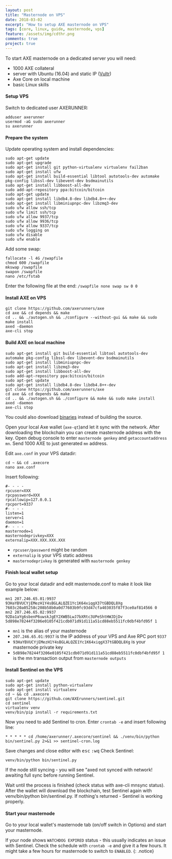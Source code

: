 ```yaml
---
layout: post
title: "Masternode on VPS"
date: 2018-03-02
excerpt: "How to setup AXE masternode on VPS"
tags: [core, linux, guide, masternode, vps]
feature: /assets/img/cdthr.png
comments: true
project: true
---
```

To start AXE masternode on a dedicated server you will need:
* 1000 AXE collateral
* server with Ubuntu (16.04) and static IP ([Vultr](https://www.vultr.com/?ref=7231821))
* Axe Core on local machine
* basic Linux skills

#### Setup VPS

Switch to dedicated user AXERUNNER:
```
adduser axerunner
usermod -aG sudo axerunner
su axerunner
```
#### Prepare the system

Update operating system and install dependencies:

```
sudo apt-get update
sudo apt-get upgrade
sudo apt-get install git python-virtualenv virtualenv fail2ban
sudo apt-get install ufw
sudo apt-get install build-essential libtool autotools-dev automake pkg-config libssl-dev libevent-dev bsdmainutils
sudo apt-get install libboost-all-dev
sudo add-apt-repository ppa:bitcoin/bitcoin
sudo apt-get update
sudo apt-get install libdb4.8-dev libdb4.8++-dev
sudo apt-get install libminiupnpc-dev libzmq3-dev
sudo ufw allow ssh/tcp
sudo ufw limit ssh/tcp
sudo ufw allow 9937/tcp
sudo ufw allow 9936/tcp
sudo ufw allow 9337/tcp
sudo ufw logging on
sudo ufw disable
sudo ufw enable
```

Add some swap:
```
fallocate -l 4G /swapfile
chmod 600 /swapfile
mkswap /swapfile
swapon /swapfile
nano /etc/fstab
```
Enter the following file at the end:
`/swapfile none swap sw 0 0`

#### Install AXE on VPS
```
git clone https://github.com/axerunners/axe
cd axe && cd depends && make
cd .. && ./autogen.sh && ./configure --without-gui && make && sudo make install
axed -daemon
axe-cli stop
```
#### Build AXE on local machine
```
sudo apt-get install git build-essential libtool autotools-dev automake pkg-config libssl-dev libevent-dev bsdmainutils
sudo apt-get install libminiupnpc-dev
sudo apt-get install libzmq3-dev
sudo apt-get install libboost-all-dev
sudo add-apt-repository ppa:bitcoin/bitcoin
sudo apt-get update
sudo apt-get install libdb4.8-dev libdb4.8++-dev
git clone https://github.com/axerunners/axe
cd axe && cd depends && make
cd .. && ./autogen.sh && ./configure && make && sudo make install
axed -daemon
axe-cli stop
```
You could also download [binaries](https://github.com/AXErunners/axe/releases) instead of building the source.<br />

Open your local Axe wallet (`axe-qt`)and let it sync with the network. After downloading the blockchain you can create masternode address with the key. Open debug console to enter `masternode genkey` and `getaccountaddress mn`. Send 1000 AXE to just generated `mn` address.<br />

Edit `axe.conf` in your VPS datadir:
```
cd ~ && cd .axecore
nano axe.conf
```
Insert following:
```
#- - - -
rpcuser=XXX
rpcpassword=XXX
rpcallowip=127.0.0.1
rpcport=9337
#- - - -
listen=1
server=1
daemon=1
#- - - -
masternode=1
masternodeprivkey=XXX
externalip=XXX.XXX.XXX.XXX
```
* `rpcuser/password` might be random <br />
* `externalip` is your VPS static address<br />
* `masternodeprivkey` is generated with `masternode genkey`

#### Finish local wallet setup
Go to your local datadir and edit masternode.conf to make it look like example below:
```
mn1 207.246.65.01:9937 93HaYBVUCYjEMezH1Y4sBGLALQZE1Yc1K64xiqgX37tGBDQL8Xg 7603c20a05258c208b58b0a0d77603b9fc93d47cfa403035f87f3ce0af814566 0
mn2 207.246.65.02:9937 92Da1aYg6sbenP6uwskJgEY2XWB5LwJ7bXRtc3UPeShtHWJDjDv 5d898e78244f3206e0105f421cdb071d91d111a51cd88eb5511fc0dbf4bfd95f 1
```
* `mn1` is the alias of your masternode
* `207.246.65.01:9937` is the IP address of your VPS and Axe RPC port `9337`
* `93HaYBVUCYjEMezH1Y4sBGLALQZE1Yc1K64xiqgX37tGBDQL8Xg` is your masternode private key
* `5d898e78244f3206e0105f421cdb071d91d111a51cd88eb5511fc0dbf4bfd95f 1` is the mn transaction output from `masternode outputs`

#### Install Sentinel on the VPS
```
sudo apt-get update
sudo apt-get install python-virtualenv
sudo apt-get install virtualenv
cd ~ && cd .axecore
git clone https://github.com/AXErunners/sentinel.git
cd sentinel
virtualenv venv
venv/bin/pip install -r requirements.txt
```
Now you need to add Sentinel to cron. Enter `crontab -e` and insert following line:
```
* * * * * cd /home/axerunner/.axecore/sentinel && ./venv/bin/python bin/sentinel.py 2>&1 >> sentinel-cron.log
```
Save changes and close editor with <kbd>esc</kbd> <kbd>:</kbd><kbd>w</kbd><kbd>q</kbd>
Check Sentinel:
```
venv/bin/python bin/sentinel.py
```
If the node still syncing - you will see "axed not synced with network! awaiting full sync before running Sentinel.

Wait until the process is finished (check status with axe-cli mnsync status). After the wallet will download the blockchain, test Sentinel again with venv/bin/python bin/sentinel.py. If nothing's returned - Sentinel is working properly.

#### Start your masternode
Go to your local wallet's masternode tab (on/off switch in Options) and start your masternode.

If your node shows `WATCHDOG EXPIRED` status - this usually indicates an issue with Sentinel. Check the schedule with `crontab -e` and give it a few hours. It might take a few hours for masternode to switch to `ENABLED`.
{: .notice}
